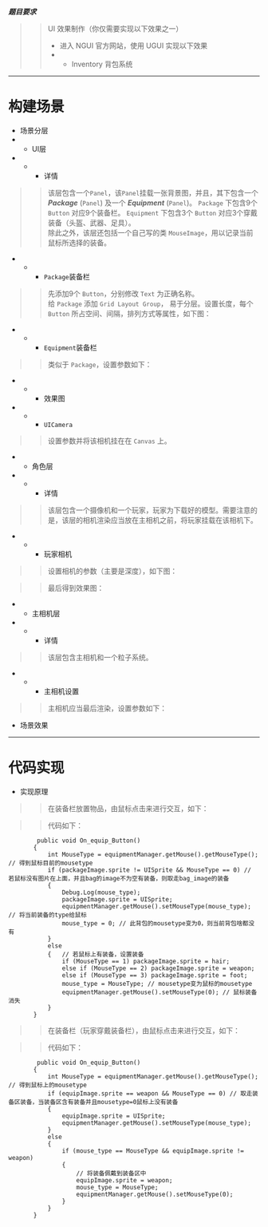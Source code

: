 **_题目要求_**
>> UI 效果制作（你仅需要实现以下效果之一）
>> - 进入 NGUI 官方网站，使用 UGUI 实现以下效果
>> - * Inventory 背包系统
 
 --------
 
 # 构建场景
 - 场景分层
 - * UI层
 - - - 详情
>> 该层包含一个`Panel`，该`Panel`挂载一张背景图，并且，其下包含一个 **_Package_** (`Panel`) 及一个 **_Equipment_** (`Panel`)。 `Package` 下包含9个 `Button` 对应9个装备栏。 `Equipment` 下包含3个 `Button` 对应3个穿戴装备（头盔、武器、足具）。<br>
>> 除此之外，该层还包括一个自己写的类 `MouseImage`，用以记录当前鼠标所选择的装备。
 - - - `Package`装备栏
>> 先添加9个 `Button`，分别修改 `Text` 为正确名称。<br>
>> 给 `Package` 添加 `Grid Layout Group`， 易于分层。设置长度，每个`Button` 所占空间、间隔，排列方式等属性，如下图：<br>

 - - - `Equipment`装备栏
>> 类似于 `Package`，设置参数如下：<br>

 - - - 效果图
 
 - - - `UICamera`
 >> 设置参数并将该相机挂在在 `Canvas` 上。
 

 - * 角色层
 - - - 详情
 >> 该层包含一个摄像机和一个玩家，玩家为下载好的模型。需要注意的是，该层的相机渲染应当放在主相机之前，将玩家挂载在该相机下。
 - - - 玩家相机
 >> 设置相机的参数（主要是深度），如下图：
 
 >> 最后得到效果图：
 
 - * 主相机层
 - - - 详情
 >> 该层包含主相机和一个粒子系统。
 - - - 主相机设置
 >> 主相机应当最后渲染，设置参数如下：
 
 
 - 场景效果
 
 
---------

 # 代码实现
 - 实现原理
 >> 在装备栏放置物品，由鼠标点击来进行交互，如下：
 
 >> 代码如下：
 
 ```
         public void On_equip_Button()
        {
            int MouseType = equipmentManager.getMouse().getMouseType(); // 得到鼠标目前的mousetype
            if (packageImage.sprite != UISprite && MouseType == 0) // 若鼠标没有图片在上面，并且bag的image不为空有装备，则取走bag_image的装备
            {
                Debug.Log(mouse_type);
                packageImage.sprite = UISprite;
                equipmentManager.getMouse().setMouseType(mouse_type); // 将当前装备的type给鼠标
                mouse_type = 0; // 此背包的mousetype变为0，则当前背包啥都没有
            }
            else
            {   // 若鼠标上有装备，设置装备
                if (MouseType == 1) packageImage.sprite = hair;
                else if (MouseType == 2) packageImage.sprite = weapon;
                else if (MouseType == 3) packageImage.sprite = foot;
                mouse_type = MouseType; // mousetype变为鼠标的mousetype
                equipmentManager.getMouse().setMouseType(0); // 鼠标装备消失
            }
        }
 ```
 
 >> 在装备栏（玩家穿戴装备栏），由鼠标点击来进行交互，如下：
 
 >> 代码如下：
 
 ```
         public void On_equip_Button()
        {
            int MouseType = equipmentManager.getMouse().getMouseType(); // 得到鼠标上的mousetype
            if (equipImage.sprite == weapon && MouseType == 0) // 取走装备区装备，当装备区含有装备并且mousetype=0鼠标上没有装备
            {
                equipImage.sprite = UISprite;
                equipmentManager.getMouse().setMouseType(mouse_type);
            }
            else
            {
                if (mouse_type == MouseType && equipImage.sprite != weapon)
                {
                    // 将装备佩戴到装备区中
                    equipImage.sprite = weapon;
                    mouse_type = MouseType;
                    equipmentManager.getMouse().setMouseType(0);
                }
            }
        }
 ```
 
